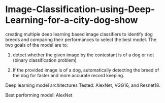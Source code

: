 # Image-Classification-using-Deep-Learning-for-a-city-dog-show
creating multiple deep learning based image classifiers to identify dog breeds and comparing their performances to select the best model. 
The two goals of the model are to:
1. detect whether the given image by the contestant is of a dog or not (binary classification problem)

2. If the provided image is of a dog, automatically detecting the breed of the dog for faster and more accurate record keeping. 

Deep learning model architectures Tested: AlexNet, VGG16, and Resnet18.

Best performing model: AlexNet
